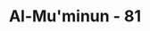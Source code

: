 ---
title: "Al-Mu'minun - 81"
no: 81
arabic_no: ٨١
ayah: بَلْ قَالُوْا مِثْلَ مَا قَالَ الْاَوَّلُوْنَ
translation: "Bahkan mereka mengucapkan perkataan yang serupa dengan apa yang diucapkan oleh orang-orang terdahulu."
tafsir: "Pada ayat ini Allah menerangkan keingkaran orang-orang kafir Mekah itu sehingga mereka mengulang kembali apa yang diucapkan oleh orang-orang kafir dahulu seakan-akan mata mereka telah buta, telinga mereka telah tuli dan hati mereka telah terkunci mati untuk memperhatikan dan memikirkan dalil-dalil yang dikemukakan oleh Nabi Muhammad saw, yang tidak dapat mereka bantah lagi. Mereka mengatakan bahwa hari kebangkitan itu hanyalah omong kosong belaka yang selalu diada-adakan oleh Nabi Muhammad dan para rasul sebelumnya. Semenjak dahulu kala telah ada nabi-nabi dan rasul-rasul yang mengucapkan kata-kata seperti yang diucapkan Muhammad, tetapi nyatanya sampai sekarang telah berlalu masa yang demikian panjang hari Kiamat dan hari kebangkitan itu belum juga datang. \n\nAllah menggambarkan ucapan nenek moyang mereka tentang hari kebangkitan dengan firman-Nya:\n\nSungguh, yang demikian ini sudah dijanjikan kepada kami dan kepada nenek moyang kami dahulu, ini hanyalah dongeng orang-orang terdahulu!\" (al-Mu'minun/23: 83"
---